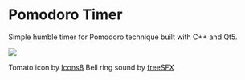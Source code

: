 # Pomodoro Timer

Simple humble timer for Pomodoro technique built with C++ and Qt5.

![](https://raw.githubusercontent.com/gumb0/pomodoro_timer/master/screenshots/windows7.jpg)

Tomato icon by [Icons8](https://icons8.com/)
Bell ring sound by [freeSFX](http://www.freesfx.co.uk/)